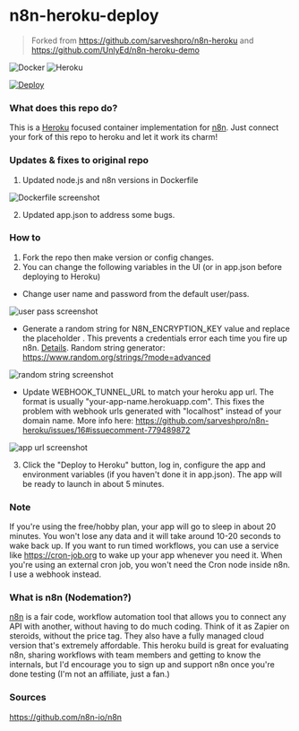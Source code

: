 # n8n-heroku-deploy

> Forked from https://github.com/sarveshpro/n8n-heroku and https://github.com/UnlyEd/n8n-heroku-demo  

 ![Docker](https://github.com/yamini/n8n-heroku-deploy/workflows/Docker/badge.svg) ![Heroku](https://github.com/yamini/n8n-heroku-deploy/workflows/Heroku/badge.svg)

[![Deploy](https://www.herokucdn.com/deploy/button.svg)](https://heroku.com/deploy?template=https://github.com/man0l/n8n-heroku-deploy)


### What does this repo do?
This is a [Heroku](https://heroku.com/) focused container implementation for [n8n](https://n8n.io/). Just connect your fork of this repo to heroku and let it work its charm!


### Updates & fixes to original repo

1. Updated node.js and n8n versions in Dockerfile

![Dockerfile screenshot](https://p132.p1.n0.cdn.getcloudapp.com/items/z8uO6xnw/9245aaf4-c6bd-41dc-93e4-daa94aca8644.jpg?v=662341673999c036dfe6cc0eaae9104f)
 
2. Updated app.json to address some bugs. 


### How to
1. Fork the repo then make version or config changes. 
2. You can change the following variables in the UI (or in app.json before deploying to Heroku)

* Change user name and password from the default user/pass. 

![user pass screenshot](https://p132.p1.n0.cdn.getcloudapp.com/items/Z4uKoY8J/6ca10242-3f78-417a-b627-cd57d0e567bb.jpg?v=970f1d3cb51a57365a42e6f9a20f7a9f)

* Generate a random string for N8N_ENCRYPTION_KEY value and replace the placeholder . This prevents a credentials error each time you fire up n8n. [Details](https://www.notion.so/n8n-to-heroku-648b270a92524949a5f45bf1261c63f1#3386127000fc4de4837f6c8e907fc7d9). Random string generator: https://www.random.org/strings/?mode=advanced 

![random string screenshot](https://p132.p1.n0.cdn.getcloudapp.com/items/jkuPLQWX/2226d591-0d8c-4e56-9bf9-cae63af43340.jpg?v=5ba751955ac36ad6c9c460f4b8781f98)

*  Update WEBHOOK_TUNNEL_URL to match your heroku app url. The format is usually "your-app-name.herokuapp.com". This fixes the problem with webhook urls generated with "localhost" instead of your domain name. More info here: https://github.com/sarveshpro/n8n-heroku/issues/16#issuecomment-779489872 

![app url screenshot](https://p132.p1.n0.cdn.getcloudapp.com/items/z8uO68o1/03f29f3b-f307-4835-98e2-8a7f1e8715f7.jpg?v=abbe83c03160bfc87d89e24766975230)

3. Click the "Deploy to Heroku" button, log in, configure the app and environment variables (if you haven't done it in app.json). The app will be ready to launch in about 5 minutes. 

### Note
If you're using the free/hobby plan, your app will go to sleep in about 20 minutes. You won't lose any data and it will take around 10-20 seconds to wake back up. If you want to run timed workflows, you can use a service like https://cron-job.org to wake up your app whenever you need it. When you're using an external cron job, you won't need the Cron node inside n8n. I use a webhook instead.


### What is n8n (Nodemation?)
[n8n](https://n8n.io/) is a fair code, workflow automation tool that allows you to connect any API with another, without having to do much coding. Think of it as Zapier on steroids, without the price tag. They also have a fully managed cloud version that's extremely affordable. This heroku build is great for evaluating n8n, sharing workflows with team members and getting to know the internals, but I'd encourage you to sign up and support n8n once you're done testing (I'm not an affiliate, just a fan.)


### Sources

https://github.com/n8n-io/n8n

